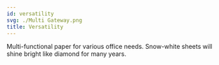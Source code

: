 ```yaml
---
id: versatility
svg: ./Multi Gateway.png
title: Versatility
---
```


Multi-functional paper for various office needs. Snow-white sheets will shine bright like diamond for many years.
